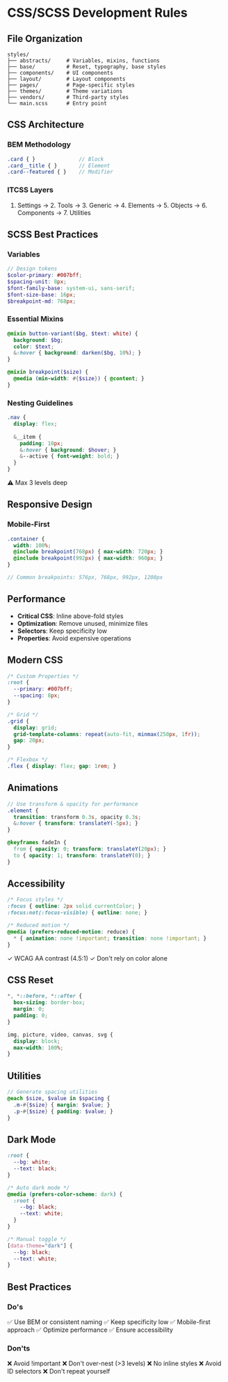 # CSS/SCSS Development Rules

## File Organization
```
styles/
├── abstracts/     # Variables, mixins, functions
├── base/          # Reset, typography, base styles
├── components/    # UI components
├── layout/        # Layout components
├── pages/         # Page-specific styles
├── themes/        # Theme variations
├── vendors/       # Third-party styles
└── main.scss      # Entry point
```

## CSS Architecture

### BEM Methodology
```scss
.card { }              // Block
.card__title { }       // Element
.card--featured { }    // Modifier
```

### ITCSS Layers
1. Settings → 2. Tools → 3. Generic → 4. Elements → 5. Objects → 6. Components → 7. Utilities

## SCSS Best Practices

### Variables
```scss
// Design tokens
$color-primary: #007bff;
$spacing-unit: 8px;
$font-family-base: system-ui, sans-serif;
$font-size-base: 16px;
$breakpoint-md: 768px;
```

### Essential Mixins
```scss
@mixin button-variant($bg, $text: white) {
  background: $bg;
  color: $text;
  &:hover { background: darken($bg, 10%); }
}

@mixin breakpoint($size) {
  @media (min-width: #{$size}) { @content; }
}
```

### Nesting Guidelines
```scss
.nav {
  display: flex;
  
  &__item {
    padding: 10px;
    &:hover { background: $hover; }
    &--active { font-weight: bold; }
  }
}
```
⚠️ Max 3 levels deep

## Responsive Design

### Mobile-First
```scss
.container {
  width: 100%;
  @include breakpoint(768px) { max-width: 720px; }
  @include breakpoint(992px) { max-width: 960px; }
}

// Common breakpoints: 576px, 768px, 992px, 1200px
```

## Performance

- **Critical CSS**: Inline above-fold styles
- **Optimization**: Remove unused, minimize files
- **Selectors**: Keep specificity low
- **Properties**: Avoid expensive operations

## Modern CSS

```css
/* Custom Properties */
:root {
  --primary: #007bff;
  --spacing: 8px;
}

/* Grid */
.grid {
  display: grid;
  grid-template-columns: repeat(auto-fit, minmax(250px, 1fr));
  gap: 20px;
}

/* Flexbox */
.flex { display: flex; gap: 1rem; }
```

## Animations

```scss
// Use transform & opacity for performance
.element {
  transition: transform 0.3s, opacity 0.3s;
  &:hover { transform: translateY(-5px); }
}

@keyframes fadeIn {
  from { opacity: 0; transform: translateY(20px); }
  to { opacity: 1; transform: translateY(0); }
}
```

## Accessibility

```scss
/* Focus styles */
:focus { outline: 2px solid currentColor; }
:focus:not(:focus-visible) { outline: none; }

/* Reduced motion */
@media (prefers-reduced-motion: reduce) {
  * { animation: none !important; transition: none !important; }
}
```

✓ WCAG AA contrast (4.5:1)
✓ Don't rely on color alone

## CSS Reset

```css
*, *::before, *::after {
  box-sizing: border-box;
  margin: 0;
  padding: 0;
}

img, picture, video, canvas, svg {
  display: block;
  max-width: 100%;
}
```

## Utilities

```scss
// Generate spacing utilities
@each $size, $value in $spacing {
  .m-#{$size} { margin: $value; }
  .p-#{$size} { padding: $value; }
}
```

## Dark Mode

```css
:root {
  --bg: white;
  --text: black;
}

/* Auto dark mode */
@media (prefers-color-scheme: dark) {
  :root {
    --bg: black;
    --text: white;
  }
}

/* Manual toggle */
[data-theme="dark"] {
  --bg: black;
  --text: white;
}
```

## Best Practices

### Do's
✅ Use BEM or consistent naming
✅ Keep specificity low
✅ Mobile-first approach
✅ Optimize performance
✅ Ensure accessibility

### Don'ts
❌ Avoid !important
❌ Don't over-nest (>3 levels)
❌ No inline styles
❌ Avoid ID selectors
❌ Don't repeat yourself